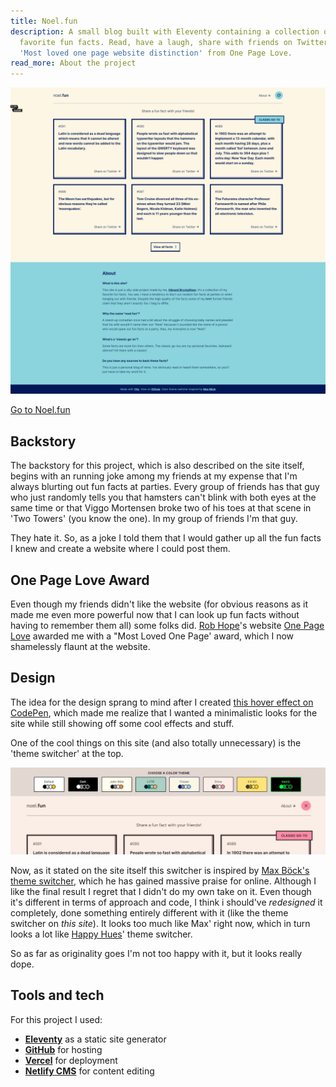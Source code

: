 ```yaml
---
title: Noel.fun
description: A small blog built with Eleventy containing a collection of my
  favorite fun facts. Read, have a laugh, share with friends on Twitter. Awarded
  'Most loved one page website distinction' from One Page Love.
read_more: About the project
---
```

![](/img/noel.jpg)

[Go to Noel.fun](https://noel.fun)

## Backstory

The backstory for this project, which is also described on the site itself, begins with an running joke among my friends at my expense that I'm always blurting out fun facts at parties. Every group of friends has that guy who just randomly tells you that hamsters can't blink with both eyes at the same time or that Viggo Mortensen broke two of his toes at that scene in 'Two Towers' (you know the one). In my group of friends I'm that guy. 

They hate it. So, as a joke I told them that I would gather up all the fun facts I knew and create a website where I could post them. 

## One Page Love Award

Even though my friends didn't like the website (for obvious reasons as it made me even more powerful now that I can look up fun facts without having to remember them all) some folks did. [Rob Hope](https://twitter.com/robhope)'s website [One Page Love](https://onepagelove.com/) awarded me with a "Most Loved One Page' award, which I now shamelessly flaunt at the website. 

## Design

The idea for the design sprang to mind after I created [this hover effect on CodePen](https://codepen.io/havardob/pen/gOamzGq), which made me realize that I wanted a minimalistic looks for the site while still showing off some cool effects and stuff.

One of the cool things on this site (and also totally unnecessary) is the 'theme switcher' at the top. 

![](/img/theme-switcher.jpg)

Now, as it stated on the site itself this switcher is inspired by [Max Böck's theme switcher](https://mxb.dev/blog/color-theme-switcher/), which he has gained massive praise for online. Although I like the final result I regret that I didn't do my own take on it. Even though it's different in terms of approach and code, I think i should've *redesigned* it completely, done something entirely different with it (like the theme switcher on *this site*). It looks too much like Max' right now, which in turn looks a lot like [Happy Hues](https://www.happyhues.co/)' theme switcher. 

So as far as originality goes I'm not too happy with it, but it looks really dope. 

## Tools and tech

For this project I used: 

* **[Eleventy](https://www.11ty.dev/)** as a static site generator 
* **[GitHub](https://github.com/havardob/noel)** for hosting 
* **[Vercel](https://vercel.com/)** for deployment
* **[Netlify CMS](https://www.netlifycms.org/)** for content editing